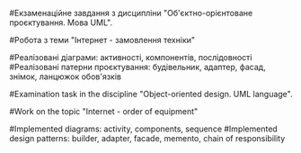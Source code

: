 #Екзаменаційне завдання з дисципліни "Об'єктно-орієнтоване проєктування. Мова UML".

#Робота з теми "Інтернет - замовлення техніки"

#Реалізовані діаграми: активності, компонентів, послідовності
#Реалізовані патерни проєктування: будівельник, адаптер, фасад, знімок, ланцюжок обов'язків

#Examination task in the discipline "Object-oriented design. UML language".

#Work on the topic "Internet - order of equipment"

#Implemented diagrams: activity, components, sequence
#Implemented design patterns: builder, adapter, facade, memento, chain of responsibility
